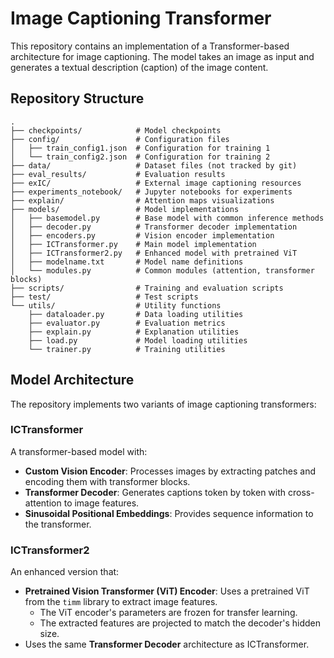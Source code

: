 # Image Captioning Transformer

This repository contains an implementation of a Transformer-based architecture for image captioning. The model takes an image as input and generates a textual description (caption) of the image content.

## Repository Structure

```
.
├── checkpoints/            # Model checkpoints
├── config/                 # Configuration files
│   ├── train_config1.json  # Configuration for training 1
│   └── train_config2.json  # Configuration for training 2
├── data/                   # Dataset files (not tracked by git)
├── eval_results/           # Evaluation results
├── exIC/                   # External image captioning resources
├── experiments_notebook/   # Jupyter notebooks for experiments
├── explain/                # Attention maps visualizations
├── models/                 # Model implementations
│   ├── basemodel.py        # Base model with common inference methods
│   ├── decoder.py          # Transformer decoder implementation
│   ├── encoders.py         # Vision encoder implementation
│   ├── ICTransformer.py    # Main model implementation
│   ├── ICTransformer2.py   # Enhanced model with pretrained ViT
│   ├── modelname.txt       # Model name definitions
│   └── modules.py          # Common modules (attention, transformer blocks)
├── scripts/                # Training and evaluation scripts
├── test/                   # Test scripts
└── utils/                  # Utility functions
    ├── dataloader.py       # Data loading utilities
    ├── evaluator.py        # Evaluation metrics
    ├── explain.py          # Explanation utilities
    ├── load.py             # Model loading utilities
    └── trainer.py          # Training utilities
```

## Model Architecture

The repository implements two variants of image captioning transformers:

### ICTransformer

A transformer-based model with:
- **Custom Vision Encoder**: Processes images by extracting patches and encoding them with transformer blocks.
- **Transformer Decoder**: Generates captions token by token with cross-attention to image features.
- **Sinusoidal Positional Embeddings**: Provides sequence information to the transformer.

### ICTransformer2

An enhanced version that:
- **Pretrained Vision Transformer (ViT) Encoder**: Uses a pretrained ViT from the `timm` library to extract image features.
  - The ViT encoder's parameters are frozen for transfer learning.
  - The extracted features are projected to match the decoder's hidden size.
- Uses the same **Transformer Decoder** architecture as ICTransformer.
